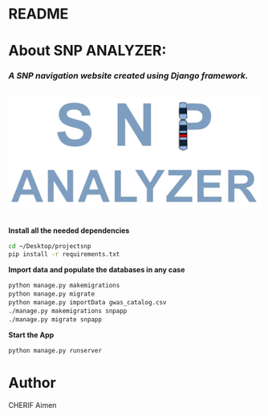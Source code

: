 README
======

# About SNP ANALYZER:
<h3><em>A SNP navigation website created using Django framework.</em></h3>
<br>
<center><img src="https://github.com/Aimen-prog/SNP_project/blob/master/snpapp/static/img/homelogo.png"></center>
<br>

**Install all the needed dependencies**

```bash
cd ~/Desktop/projectsnp
pip install -r requirements.txt

```

**Import data and populate the databases in any case**
```bash
python manage.py makemigrations
python manage.py migrate
python manage.py importData gwas_catalog.csv
./manage.py makemigrations snpapp
./manage.py migrate snpapp

```

**Start the App**
```bash
python manage.py runserver

```

# Author
CHERIF Aimen
